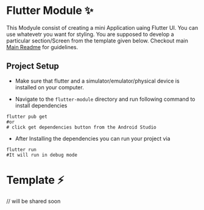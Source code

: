 # Flutter Module ✨
This Modyule consist of creating a mini Application uaing Flutter UI. You can use whatevetr you want for styling. You are supposed to develop a particular section/Screen from the template given below. Checkout main [Main Readme](https://github.com/meerhamzadev/Hacktoberfest/blob/main/README.md) for guidelines.

## Project Setup
- Make sure that flutter and a simulator/emulator/physical device is installed on your computer.

- Navigate to the `flutter-module` directory and run following command to install dependencies

```
flutter pub get
#or
# click get dependencies button from the Android Studio
```
- After Installing the dependencies you can run your project via

```
flutter run
#It will run in debug mode
```

# Template ⚡

// will be shared soon
